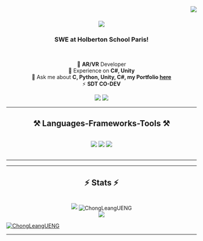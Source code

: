 
<img  align="right"  src="https://visitor-badge.laobi.icu/badge?page_id=ChongLeangUENG.ChongLeangUENG"  />

  
<h1  align="center">
<img src="https://readme-typing-svg.herokuapp.com/?font=Righteous&size=35&center=true&vCenter=true&width=500&height=70&duration=4000&lines=It's+me+Chong!; Do+or+Die+?; Better+Late+Than+Never+!; A+late+start+is+better+than+not+starting+at+all." /> </h1>

<h3  align="center">SWE at Holberton School Paris!</h3>

<br/>

  

<div  align="center">

🔭  **AR/VR** Developer
<br/>
🌱 Experience on **C#, Unity**
<br/>
💬 Ask me about **C, Python, Unity, C#, my Portfolio [here](https://github.com/ChongLeangUENG)**
<br/>
⚡ **SDT CO-DEV**

</div>

<div  align="center">
<a  href="mailto:tonychong203@gmail.com"><img src="https://img.shields.io/badge/Gmail-D14836?style=for-the-badge&logo=gmail&logoColor=white"></a>
<a href="https://www.linkedin.com/in/chongleangueng/"><img src="https://img.shields.io/badge/LinkedIn-0077B5?style=for-the-badge&logo=linkedin&logoColor=white"></a>
</div>

  

<hr/>

<h2  align="center">⚒️ Languages-Frameworks-Tools ⚒️</h2>

<br/>

<div  align="center">

<img src="https://skillicons.dev/icons?i=python,javascript,c,cs,mysql,swift" />

<img src="https://skillicons.dev/icons?i=vscode,github,figma,git,blender" />

<img src="https://skillicons.dev/icons?i=unity,unreal,godot" />
</div>

  

<br/>

<hr/>

  
  
  

<hr/>

  
<h2  align="center">⚡ Stats ⚡</h2>

<br>

<div  align="center">

<img  src="https://github-readme-stats.vercel.app/api?username=ChongLeangUENG&count_private=true&show_icons=true&theme=aura_dark">

<img  align="center"  src="https://github-readme-stats.vercel.app/api/top-langs?username=ChongLeangUENG&show_icons=true&locale=en&layout=compact"  alt="ChongLeangUENG"  />

<br>

<img  src="https://streak-stats.demolab.com?user=ChongLeangUENG&theme=tokyonight&hide_border=true&date_format=%5BY%20%5DM%20j">

</div>

  
  
  
  
  

<p  align="left">  <a  href="https://github.com/ryo-ma/github-profile-trophy"><img  src="https://github-profile-trophy.vercel.app/?username=ChongLeangUENG"  alt="ChongLeangUENG"  /></a>  </p>

<hr/>
<br/>
<br/>
